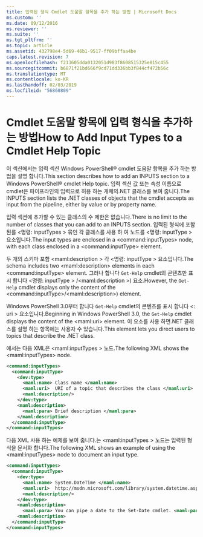 ```yaml
---
title: 입력된 형식 Cmdlet 도움말 항목을 추가 하는 방법 | Microsoft Docs
ms.custom: ''
ms.date: 09/12/2016
ms.reviewer: ''
ms.suite: ''
ms.tgt_pltfrm: ''
ms.topic: article
ms.assetid: 432798e4-5d69-46b1-9517-ff09bffaa4be
caps.latest.revision: 7
ms.openlocfilehash: f213605dda0132051d983f8608515325e815c455
ms.sourcegitcommit: b6871f21bd666f9cd71dd336bb3f844cf472b56c
ms.translationtype: MT
ms.contentlocale: ko-KR
ms.lasthandoff: 02/03/2019
ms.locfileid: "56860809"
---
```

# <a name="how-to-add-input-types-to-a-cmdlet-help-topic"></a><span data-ttu-id="b363f-102">Cmdlet 도움말 항목에 입력 형식을 추가하는 방법</span><span class="sxs-lookup"><span data-stu-id="b363f-102">How to Add Input Types to a Cmdlet Help Topic</span></span>

<span data-ttu-id="b363f-103">이 섹션에서는 입력 섹션 Windows PowerShell® cmdlet 도움말 항목을 추가 하는 방법을 설명 합니다.</span><span class="sxs-lookup"><span data-stu-id="b363f-103">This section describes how to add an INPUTS section to a Windows PowerShell® cmdlet Help topic.</span></span> <span data-ttu-id="b363f-104">입력 섹션 값 또는 속성 이름으로 cmdlet은 파이프라인의 입력으로 허용 하는 개체의.NET 클래스를 보여 줍니다.</span><span class="sxs-lookup"><span data-stu-id="b363f-104">The INPUTS section lists the .NET classes of objects that the cmdlet accepts as input from the pipeline, either by value or by property name.</span></span>

<span data-ttu-id="b363f-105">입력 섹션에 추가할 수 있는 클래스의 수 제한은 없습니다.</span><span class="sxs-lookup"><span data-stu-id="b363f-105">There is no limit to the number of classes that you can add to an INPUTS section.</span></span> <span data-ttu-id="b363f-106">입력된 형식에 포함 된를 \<명령: inputTypes > 묶인 각 클래스를 사용 하 여 노드를 \<명령: inputType > 요소입니다.</span><span class="sxs-lookup"><span data-stu-id="b363f-106">The input types are enclosed in a \<command:inputTypes> node, with each class enclosed in a  \<command:inputType> element.</span></span>

<span data-ttu-id="b363f-107">두 개의 스키마 포함 \<maml:description > 각 \<명령: inputType > 요소입니다.</span><span class="sxs-lookup"><span data-stu-id="b363f-107">The schema includes two \<maml:description> elements in each \<command:inputType> element.</span></span> <span data-ttu-id="b363f-108">그러나 합니다 `Get-Help` cmdlet의 콘텐츠만 표시 합니다 \<명령: inputType > /\<maml:description >) 요소.</span><span class="sxs-lookup"><span data-stu-id="b363f-108">However, the `Get-Help` cmdlet displays only the content of the \<command:inputType>/\<maml:description>) element.</span></span>

<span data-ttu-id="b363f-109">Windows PowerShell 3.0부터 합니다 `Get-Help` cmdlet의 콘텐츠를 표시 합니다 \<: uri > 요소입니다.</span><span class="sxs-lookup"><span data-stu-id="b363f-109">Beginning in Windows PowerShell 3.0, the `Get-Help` cmdlet displays the content of the \<maml:uri> element.</span></span> <span data-ttu-id="b363f-110">이 요소를 사용 하면.NET 클래스를 설명 하는 항목에는 사용자 수 있습니다.</span><span class="sxs-lookup"><span data-stu-id="b363f-110">This element lets you direct users to topics that describe the .NET class.</span></span>

<span data-ttu-id="b363f-111">에서는 다음 XML은 \<maml:inputTypes > 노드.</span><span class="sxs-lookup"><span data-stu-id="b363f-111">The following XML shows the \<maml:inputTypes> node.</span></span>

```xml
<command:inputTypes>
  <command:inputType>
    <dev:type>
      <maml:name> Class name </maml:name>
      <maml:uri>  URI of a topic that describes the class </maml:uri>
      <maml:description/>
    </dev:type>
    <maml:description>
      <maml:para> Brief description </maml:para>
    </maml:description>
  </command:inputType>
</command:inputTypes>
```

<span data-ttu-id="b363f-112">다음 XML 사용 하는 예제를 보여 줍니다.는 \<maml:inputTypes > 노드는 입력된 형식을 문서화 합니다.</span><span class="sxs-lookup"><span data-stu-id="b363f-112">The following XML shows an example of using the \<maml:inputTypes> node to document an input type.</span></span>

```xml
<command:inputTypes>
  <command:inputType>
    <dev:type>
      <maml:name> System.DateTime </maml:name>
      <maml:uri>  http://msdn.microsoft.com/library/system.datetime.aspx </maml:uri>
      <maml:description/>
    </dev:type>
    <maml:description>
      <maml:para> You can pipe a date to the Set-Date cmdlet. <maml:para>
    <maml:description>
  </command:inputType>
</command:inputTypes>
```